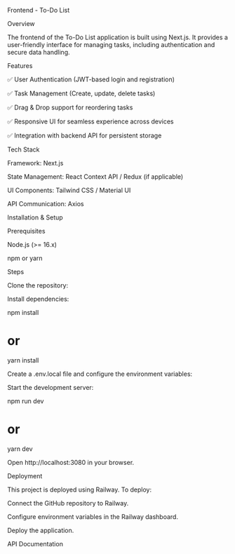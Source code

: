 Frontend - To-Do List

Overview

The frontend of the To-Do List application is built using Next.js. It provides a user-friendly interface for managing tasks, including authentication and secure data handling.

Features

✅ User Authentication (JWT-based login and registration)

✅ Task Management (Create, update, delete tasks)

✅ Drag & Drop support for reordering tasks

✅ Responsive UI for seamless experience across devices

✅ Integration with backend API for persistent storage

Tech Stack

Framework: Next.js

State Management: React Context API / Redux (if applicable)

UI Components: Tailwind CSS / Material UI

API Communication: Axios

Installation & Setup

Prerequisites

Node.js (>= 16.x)

npm or yarn

Steps

Clone the repository:





Install dependencies:

npm install
# or
yarn install

Create a .env.local file and configure the environment variables:

 


Start the development server:

npm run dev
# or
yarn dev

Open http://localhost:3080 in your browser.

Deployment

This project is deployed using Railway. To deploy:

Connect the GitHub repository to Railway.

Configure environment variables in the Railway dashboard.

Deploy the application.

API Documentation